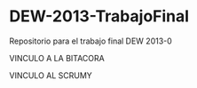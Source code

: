 DEW-2013-TrabajoFinal
=====================

Repositorio para el trabajo final DEW 2013-0

VINCULO A LA BITACORA

VINCULO AL SCRUMY
